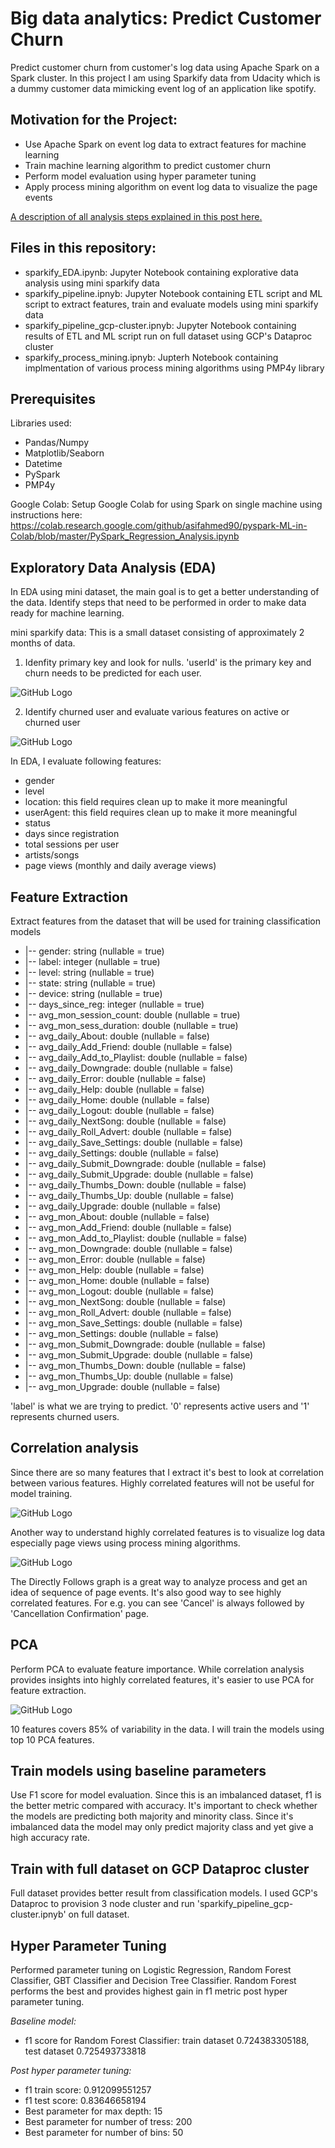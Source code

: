 # Big data analytics: Predict Customer Churn

Predict customer churn from customer's log data using Apache Spark on a Spark cluster. In this project I am using Sparkify data from Udacity which is a dummy customer data mimicking event log of an application like spotify. 

## Motivation for the Project:
 - Use Apache Spark on event log data to extract features for machine learning
 - Train machine learning algorithm to predict customer churn
 - Perform model evaluation using hyper parameter tuning
 - Apply process mining algorithm on event log data to visualize the page events
 
 [A description of all analysis steps explained in this post here.](https://medium.com/@nikhilnarayan.11/predict-customer-churn-using-pyspark-94b621d106a2?sk=b5e9e1ab0404db5bb8c18dd647184a80)
 
 ## Files in this repository:
  - sparkify_EDA.ipynb: Jupyter Notebook containing explorative data analysis using mini sparkify data
  - sparkify_pipeline.ipnyb: Jupyter Notebook containing ETL script and ML script to extract features, train and evaluate models using mini sparkify data
  - sparkify_pipeline_gcp-cluster.ipnyb: Jupyter Notebook containing results of ETL and ML script run on full dataset using GCP's Dataproc cluster
  - sparkify_process_mining.ipnyb: Jupterh Notebook containing implmentation of various process mining algorithms using PMP4y library
  
  ## Prerequisites
  
  Libraries used:
  - Pandas/Numpy
  - Matplotlib/Seaborn
  - Datetime
  - PySpark
  - PMP4y
  
  Google Colab:
  Setup Google Colab for using Spark on single machine using instructions here:
  https://colab.research.google.com/github/asifahmed90/pyspark-ML-in-Colab/blob/master/PySpark_Regression_Analysis.ipynb
  
  ## Exploratory Data Analysis (EDA)
  
In EDA using mini dataset, the main goal is to get a better understanding of the data. Identify steps that need to be performed in order to make data ready for machine learning.

mini sparkify data: This is a small dataset consisting of approximately 2 months of data.

1. Idenfity primary key and look for nulls.
'userId' is the primary key and churn needs to be predicted for each user.

![GitHub Logo](/images/null_check.png)

2. Identify churned user and evaluate various features on active or churned user
 
![GitHub Logo](/images/churn_rate.png)

In EDA, I evaluate following features:
- gender
- level
- location: this field requires clean up to make it more meaningful
- userAgent: this field requires clean up to make it more meaningful
- status
- days since registration
- total sessions per user
- artists/songs
- page views (monthly and daily average views)

## Feature Extraction

Extract features from the dataset that will be used for training classification models

 
 - |-- gender: string (nullable = true)
 - |-- label: integer (nullable = true)
 - |-- level: string (nullable = true)
 - |-- state: string (nullable = true)
 - |-- device: string (nullable = true)
 - |-- days_since_reg: integer (nullable = true)
 - |-- avg_mon_session_count: double (nullable = true)
 - |-- avg_mon_sess_duration: double (nullable = true)
 - |-- avg_daily_About: double (nullable = false)
 - |-- avg_daily_Add_Friend: double (nullable = false)
 - |-- avg_daily_Add_to_Playlist: double (nullable = false)
 - |-- avg_daily_Downgrade: double (nullable = false)
 - |-- avg_daily_Error: double (nullable = false)
 - |-- avg_daily_Help: double (nullable = false)
 - |-- avg_daily_Home: double (nullable = false)
 - |-- avg_daily_Logout: double (nullable = false)
 - |-- avg_daily_NextSong: double (nullable = false)
 - |-- avg_daily_Roll_Advert: double (nullable = false)
 - |-- avg_daily_Save_Settings: double (nullable = false)
 - |-- avg_daily_Settings: double (nullable = false)
 - |-- avg_daily_Submit_Downgrade: double (nullable = false)
 - |-- avg_daily_Submit_Upgrade: double (nullable = false)
 - |-- avg_daily_Thumbs_Down: double (nullable = false)
 - |-- avg_daily_Thumbs_Up: double (nullable = false)
 - |-- avg_daily_Upgrade: double (nullable = false)
 - |-- avg_mon_About: double (nullable = false)
 - |-- avg_mon_Add_Friend: double (nullable = false)
 - |-- avg_mon_Add_to_Playlist: double (nullable = false)
 - |-- avg_mon_Downgrade: double (nullable = false)
 - |-- avg_mon_Error: double (nullable = false)
 - |-- avg_mon_Help: double (nullable = false)
 - |-- avg_mon_Home: double (nullable = false)
 - |-- avg_mon_Logout: double (nullable = false)
 - |-- avg_mon_NextSong: double (nullable = false)
 - |-- avg_mon_Roll_Advert: double (nullable = false)
 - |-- avg_mon_Save_Settings: double (nullable = false)
 - |-- avg_mon_Settings: double (nullable = false)
 - |-- avg_mon_Submit_Downgrade: double (nullable = false)
 - |-- avg_mon_Submit_Upgrade: double (nullable = false)
 - |-- avg_mon_Thumbs_Down: double (nullable = false)
 - |-- avg_mon_Thumbs_Up: double (nullable = false)
 - |-- avg_mon_Upgrade: double (nullable = false)

'label' is what we are trying to predict. '0' represents active users and '1' represents churned users.

## Correlation analysis
Since there are so many features that I extract it's best to look at correlation between various features. Highly correlated features will not be useful for model training.

![GitHub Logo](/images/correlations.png)

Another way to understand highly correlated features is to visualize log data especially page views using process mining algorithms.

![GitHub Logo](/images/directly_follows_graph.png)

The Directly Follows graph is a great way to analyze process and get an idea of sequence of page events. It's also good way to see highly correlated features. For e.g. you can see 'Cancel' is always followed by 'Cancellation Confirmation' page.


## PCA
Perform PCA to evaluate feature importance. While correlation analysis provides insights into highly correlated features, it's easier to use PCA for feature extraction.

![GitHub Logo](/images/scree_plot.png)

10 features covers 85% of variability in the data. I will train the models using top 10 PCA features.

## Train models using baseline parameters

Use F1 score for model evaluation. Since this is an imbalanced dataset, f1 is the better metric compared with accuracy.
It's important to check whether the models are predicting both majority and minority class. Since it's imbalanced data the model may only predict majority class and yet give a high accuracy rate.

## Train with full dataset on GCP Dataproc cluster

Full dataset provides better result from classification models. I used GCP's Dataproc to provision 3 node cluster and run 'sparkify_pipeline_gcp-cluster.ipnyb' on full dataset. 

## Hyper Parameter Tuning

Performed parameter tuning on Logistic Regression, Random Forest Classifier, GBT Classifier and Decision Tree Classifier. Random Forest performs the best and provides highest gain in f1 metric post hyper parameter tuning.

*Baseline model:*
- f1 score for Random Forest Classifier: train dataset 0.724383305188, test dataset 0.725493733818

*Post hyper parameter tuning:*
- f1 train score: 0.912099551257
- f1 test score: 0.83646658194
- Best parameter for max depth: 15
- Best parameter for number of tress: 200
- Best parameter for number of bins: 50




